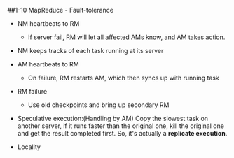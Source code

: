 ##1-10 MapReduce - Fault-tolerance

- NM heartbeats to RM
  
  - If server fail, RM will let all affected AMs know, and AM takes action.

- NM keeps tracks of each task running at its server

- AM heartbeats to RM

  - On failure, RM restarts AM, which then syncs up with running task

- RM failure
  
  - Use old checkpoints and bring up secondary RM

- Speculative execution:(Handling by AM) Copy the slowest task on another server, if it runs faster than the original one, kill the original one and get the result completed first. So, it's actually a **replicate execution**.

- Locality